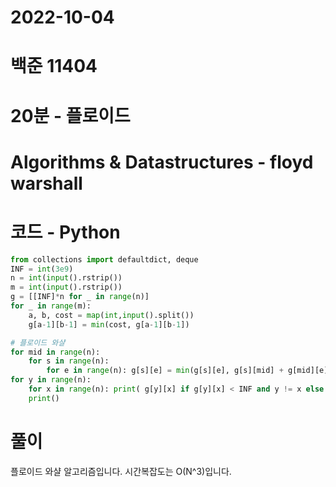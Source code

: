 # 2022-10-04

# 백준 11404

# 20분 - 플로이드

# Algorithms & Datastructures - floyd warshall

# 코드 - Python

```python
from collections import defaultdict, deque
INF = int(3e9)
n = int(input().rstrip())
m = int(input().rstrip())
g = [[INF]*n for _ in range(n)]
for _ in range(m):
    a, b, cost = map(int,input().split())
    g[a-1][b-1] = min(cost, g[a-1][b-1])

# 플로이드 와샬
for mid in range(n):
    for s in range(n):
        for e in range(n): g[s][e] = min(g[s][e], g[s][mid] + g[mid][e])
for y in range(n):
    for x in range(n): print( g[y][x] if g[y][x] < INF and y != x else 0, end=" ")
    print()
```

# 풀이

플로이드 와샬 알고리즘입니다. 시간복잡도는 O(N^3)입니다.
